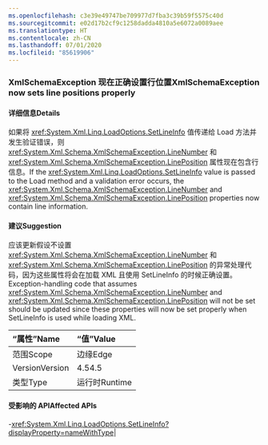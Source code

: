```yaml
---
ms.openlocfilehash: c3e39e49747be709977d7fba3c39b59f5575c40d
ms.sourcegitcommit: e02d17b2cf9c1258dadda4810a5e6072a0089aee
ms.translationtype: HT
ms.contentlocale: zh-CN
ms.lasthandoff: 07/01/2020
ms.locfileid: "85619906"
---
```

### <a name="xmlschemaexception-now-sets-line-positions-properly"></a><span data-ttu-id="d1024-101">XmlSchemaException 现在正确设置行位置</span><span class="sxs-lookup"><span data-stu-id="d1024-101">XmlSchemaException now sets line positions properly</span></span>

#### <a name="details"></a><span data-ttu-id="d1024-102">详细信息</span><span class="sxs-lookup"><span data-stu-id="d1024-102">Details</span></span>

<span data-ttu-id="d1024-103">如果将 <xref:System.Xml.Linq.LoadOptions.SetLineInfo> 值传递给 Load 方法并发生验证错误，则 <xref:System.Xml.Schema.XmlSchemaException.LineNumber> 和 <xref:System.Xml.Schema.XmlSchemaException.LinePosition> 属性现在包含行信息。</span><span class="sxs-lookup"><span data-stu-id="d1024-103">If the <xref:System.Xml.Linq.LoadOptions.SetLineInfo> value is passed to the Load method and a validation error occurs, the <xref:System.Xml.Schema.XmlSchemaException.LineNumber> and <xref:System.Xml.Schema.XmlSchemaException.LinePosition> properties now contain line information.</span></span>

#### <a name="suggestion"></a><span data-ttu-id="d1024-104">建议</span><span class="sxs-lookup"><span data-stu-id="d1024-104">Suggestion</span></span>

<span data-ttu-id="d1024-105">应该更新假设不设置 <xref:System.Xml.Schema.XmlSchemaException.LineNumber> 和 <xref:System.Xml.Schema.XmlSchemaException.LinePosition> 的异常处理代码，因为这些属性将会在加载 XML 且使用 SetLineInfo 的时候正确设置。</span><span class="sxs-lookup"><span data-stu-id="d1024-105">Exception-handling code that assumes <xref:System.Xml.Schema.XmlSchemaException.LineNumber> and <xref:System.Xml.Schema.XmlSchemaException.LinePosition> will not be set should be updated since these properties will now be set properly when SetLineInfo is used while loading XML.</span></span>

| <span data-ttu-id="d1024-106">“属性”</span><span class="sxs-lookup"><span data-stu-id="d1024-106">Name</span></span>    | <span data-ttu-id="d1024-107">“值”</span><span class="sxs-lookup"><span data-stu-id="d1024-107">Value</span></span>       |
|:--------|:------------|
| <span data-ttu-id="d1024-108">范围</span><span class="sxs-lookup"><span data-stu-id="d1024-108">Scope</span></span>   |<span data-ttu-id="d1024-109">边缘</span><span class="sxs-lookup"><span data-stu-id="d1024-109">Edge</span></span>|
|<span data-ttu-id="d1024-110">Version</span><span class="sxs-lookup"><span data-stu-id="d1024-110">Version</span></span>|<span data-ttu-id="d1024-111">4.5</span><span class="sxs-lookup"><span data-stu-id="d1024-111">4.5</span></span>|
|<span data-ttu-id="d1024-112">类型</span><span class="sxs-lookup"><span data-stu-id="d1024-112">Type</span></span>|<span data-ttu-id="d1024-113">运行时</span><span class="sxs-lookup"><span data-stu-id="d1024-113">Runtime</span></span>

#### <a name="affected-apis"></a><span data-ttu-id="d1024-114">受影响的 API</span><span class="sxs-lookup"><span data-stu-id="d1024-114">Affected APIs</span></span>

-<xref:System.Xml.Linq.LoadOptions.SetLineInfo?displayProperty=nameWithType></li></ul>|

